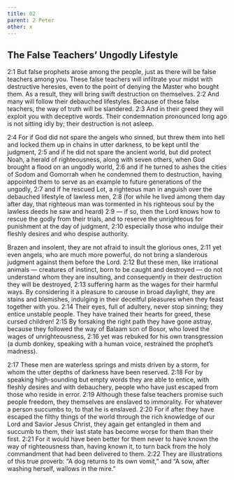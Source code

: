 ```yaml
---
title: 02
parent: 2 Peter
other: x
---
```


## The False Teachers’ Ungodly Lifestyle

<a name="2:1">2:1</a> But false prophets arose among the people, just as there will be false teachers among you. These false teachers will infiltrate your midst with destructive heresies, even to the point of denying the Master who bought them. As a result, they will bring swift destruction on themselves. <a name="2:2">2:2</a> And many will follow their debauched lifestyles. Because of these false teachers, the way of truth will be slandered. <a name="2:3">2:3</a> And in their greed they will exploit you with deceptive words. Their condemnation pronounced long ago is not sitting idly by; their destruction is not asleep.

<a name="2:4">2:4</a> For if God did not spare the angels who sinned, but threw them into hell and locked them up in chains in utter darkness, to be kept until the judgment, <a name="2:5">2:5</a> and if he did not spare the ancient world, but did protect Noah, a herald of righteousness, along with seven others, when God brought a flood on an ungodly world, <a name="2:6">2:6</a> and if he turned to ashes the cities of Sodom and Gomorrah when he condemned them to destruction, having appointed them to serve as an example to future generations of the ungodly, <a name="2:7">2:7</a> and if he rescued Lot, a righteous man in anguish over the debauched lifestyle of lawless men, <a name="2:8">2:8</a> (for while he lived among them day after day, that righteous man was tormented in his righteous soul by the lawless deeds he saw and heard) <a name="2:9">2:9</a> — if so, then the Lord knows how to rescue the godly from their trials, and to reserve the unrighteous for punishment at the day of judgment, <a name="2:10">2:10</a> especially those who indulge their fleshly desires and who despise authority.

Brazen and insolent, they are not afraid to insult the glorious ones, <a name="2:11">2:11</a> yet even angels, who are much more powerful, do not bring a slanderous judgment against them before the Lord. <a name="2:12">2:12</a> But these men, like irrational animals — creatures of instinct, born to be caught and destroyed — do not understand whom they are insulting, and consequently in their destruction they will be destroyed, <a name="2:13">2:13</a> suffering harm as the wages for their harmful ways. By considering it a pleasure to carouse in broad daylight, they are stains and blemishes, indulging in their deceitful pleasures when they feast together with you. <a name="2:14">2:14</a> Their eyes, full of adultery, never stop sinning; they entice unstable people. They have trained their hearts for greed, these cursed children! <a name="2:15">2:15</a> By forsaking the right path they have gone astray, because they followed the way of Balaam son of Bosor, who loved the wages of unrighteousness, <a name="2:16">2:16</a> yet was rebuked for his own transgression (a dumb donkey, speaking with a human voice, restrained the prophet’s madness).

<a name="2:17">2:17</a> These men are waterless springs and mists driven by a storm, for whom the utter depths of darkness have been reserved. <a name="2:18">2:18</a> For by speaking high-sounding but empty words they are able to entice, with fleshly desires and with debauchery, people who have just escaped from those who reside in error. <a name="2:19">2:19</a> Although these false teachers promise such people freedom, they themselves are enslaved to immorality. For whatever a person succumbs to, to that he is enslaved. <a name="2:20">2:20</a> For if after they have escaped the filthy things of the world through the rich knowledge of our Lord and Savior Jesus Christ, they again get entangled in them and succumb to them, their last state has become worse for them than their first. <a name="2:21">2:21</a> For it would have been better for them never to have known the way of righteousness than, having known it, to turn back from the holy commandment that had been delivered to them. <a name="2:22">2:22</a> They are illustrations of this true proverb: “A dog returns to its own vomit,” and “A sow, after washing herself, wallows in the mire.”
